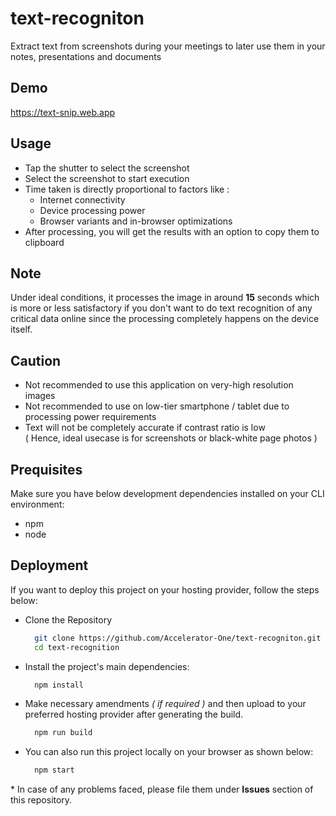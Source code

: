 # text-recogniton
Extract text from screenshots during your meetings to later use them in your notes, presentations and documents

## Demo
https://text-snip.web.app  

## Usage
- Tap the shutter to select the screenshot
- Select the screenshot to start execution
- Time taken is directly proportional to factors like :
  * Internet connectivity
  * Device processing power
  * Browser variants and in-browser optimizations  
- After processing, you will get the results with an option to copy them to clipboard

## Note
Under ideal conditions, it processes the image in around **15** seconds which is more or less satisfactory if you don't want to do text recognition of any critical data online since the processing completely happens on the device itself.

## Caution
- Not recommended to use this application on very-high resolution images
- Not recommended to use on low-tier smartphone / tablet due to processing power requirements
- Text will not be completely accurate if contrast ratio is low  
( Hence, ideal usecase is for screenshots or black-white page photos )

## Prequisites
Make sure you have below development dependencies installed on your CLI environment:
- npm
- node

## Deployment
If you want to deploy this project on your hosting provider, follow the steps below:
- Clone the Repository
  ```bash
    git clone https://github.com/Accelerator-One/text-recogniton.git
    cd text-recognition
  ```
- Install the project's main dependencies:
  ```bash
    npm install
  ```
- Make necessary amendments *( if required )* and then upload to your preferred hosting provider after generating the build.
  ```bash
    npm run build
  ```
- You can also run this project locally on your browser as shown below:  
  ```bash
    npm start
  ```

\* In case of any problems faced, please file them under **Issues** section of this repository.